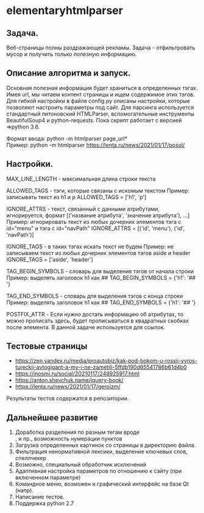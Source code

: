# elementaryhtmlparser

## Задача.

Веб-страницы полны раздражающей рекламы. Задача - отфильтровать мусор и получить только полезную информацию.

## Описание алгоритма и запуск.

Основная полезная информация будет храниться в определенных тэгах. Имея url, мы читаем контент страницы и ищем содержимое этих тэгов.  Для гибкой настройки в файле config.py описаны настройки, которые позволяют настроить параметры под сайт. Для парсинга используется стандартный питоновский HTMLParser, вспомогательные инструменты BeautifulSoup4 и python-requests. Пока скрипт работает с версией =>python 3.6.

Формат ввода: python -m htmlparser page_url*<br/>
Пример: python -m htmlparser https://lenta.ru/news/2021/01/17/posol/

## Настройки.
MAX_LINE_LENGTH - максимальная длина строки текста

ALLOWED_TAGS - тэги, которые связаны с искомым текстом
Пример: записывать текст из h1 и p
ALLOWED_TAGS = ['h1', 'p']

IGNORE_ATTRS - текст, связанный с данными атрибутами, игнорируется, формат [('название атрибута', 'значение атрибута'), ...]
Пример: игнорировать текст из любых дочерних элементов тэга с id="menu" и тэга с id="navPath"
IGNORE_ATTRS = [('id', 'menu'), ('id', 'navPath')]

IGNORE_TAGS - в таких тэгах искать текст не будем
Пример: не записываем текст из любых дочерних элементов тэгов aside и header
IGNORE_TAGS = ['aside', 'header']

TAG_BEGIN_SYMBOLS - словарь для выделения  тэгов от начала строки
Пример: выделять заголовок h1 как ##
TAG_BEGIN_SYMBOLS = {'h1': '## '}

TAG_END_SYMBOLS - словарь для выделения  тэгов с конца строки
Пример: выделять заголовок h1 как ##
TAG_END_SYMBOLS = {'h1': '## '}

POSTFIX_ATTR - Если нужно достать информацию об атрибутах, то можно прописать здесь, будет прописываться в квадратных
скобках после элемента.
В данной задаче используется для ссылок.

## Тестовые страницы
* https://zen.yandex.ru/media/proautobiz/kak-pod-bokom-u-rossii-vyros-tureckii-avtogigant-a-my-i-ne-zametili-5ffdb190d65541786b61d4b0
* https://inosmi.ru/social/20210117/248925917.html
* https://anton.shevchuk.name/jquery-book/
* https://lenta.ru/news/2021/01/17/geroizm/

Результаты тестов содержатся в репозитории.

## Дальнейшее развитие
1. Доработка разделения по разным тегам вроде <ol> </ol>, и пр., возможность нумерации пунктов
2. Загрузка определенных картинок со страницы в директорию файла. 
3. Фильтрация ненормативной лексики, выделение ключевых слов, спеллчекер
4. Возможно, специальный обработчик исключений
5. Адаптивная настройка параметров по отношению к сайту (при включенном параметре)
6. Командное меню, возможен и графический интерфейс на базе Qt (напр).
7. Написание тестов.
8. Поддержка python 2.7


